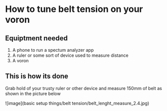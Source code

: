 # How to tune belt tension on your voron

## Equiptment needed

1. A phone to run a spectum analyzer app
2. A ruler or some sort of device used to measure distance
3. A voron

## This is how its done

Grab hold of your trusty ruler or other device and measure 150mm of belt as shown in the picture below

![image](basic setup things/belt tension/belt_lenght_measure_2.4.jpg)
